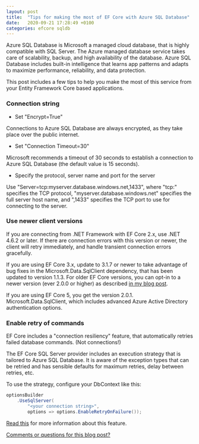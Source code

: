 ```yaml
---
layout: post
title:  "Tips for making the most of EF Core with Azure SQL Database"
date:   2020-09-21 17:28:49 +0100
categories: efcore sqldb
---
```


Azure SQL Database is Microsoft a managed cloud database, that is highly compatible with SQL Server. The Azure managed database service takes care of scalability, backup, and high availability of the database. Azure SQL Database includes built-in intelligence that learns app patterns and adapts to maximize performance, reliability, and data protection.

This post includes a few tips to help you make the most of this service from your Entity Framework Core based applications.

### Connection string

- Set "Encrypt=True"

Connections to Azure SQL Database are always encrypted, as they take place over the public internet.

- Set "Connection Timeout=30"

Microsoft recommends a timeout of 30 seconds to establish a connection to Azure SQL Database (the default value is 15 seconds).

- Specify the protocol, server name and port for the server

Use "Server=tcp:myserver.database.windows.net,1433", where "tcp:" specifies the TCP protocol, "myserver.database.windows.net" specifies the full server host name, and ",1433" specifies the TCP port to use for connecting to the server.

### Use newer client versions 

If you are connecting from .NET Framework with EF Core 2.x, use .NET 4.6.2 or later. If there are connection errors with this version or newer, the client will retry immediately, and handle transient connection errors gracefully.

If you are using EF Core 3.x, update to 3.1.7 or newer to take advantage of bug fixes in the Microsoft.Data.SqlClient dependency, that has been updated to version 1.1.3. For older EF Core versions, you can opt-in to a newer version (ever 2.0.0 or higher) as described [in my blog post](https://erikej.github.io/efcore/sqlclient/2020/03/22/update_mds.html). 

If you are using EF Core 5, you get the version 2.0.1. Microsoft.Data.SqlClient, which includes advanced Azure Active Directory authentication options.

### Enable retry of commands

EF Core includes a "connection resiliency" feature, that automatically retries failed database commands. (Not connections!) 

The EF Core SQL Server provider includes an execution strategy that is tailored to Azure SQL Database. It is aware of the exception types that can be retried and has sensible defaults for maximum retries, delay between retries, etc.

To use the strategy, configure your DbContext like this:

```csharp
optionsBuilder
    .UseSqlServer(
        "<your connection string>",
        options => options.EnableRetryOnFailure());
```

[Read this](https://docs.microsoft.com/ef/core/miscellaneous/connection-resiliency?WT.mc_id=DT-MVP-4025156) for more information about this feature. 

[Comments or questions for this blog post?](https://github.com/ErikEJ/erikej.github.io/issues/13)
